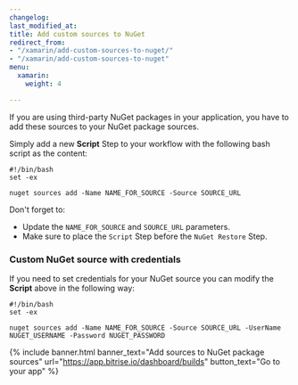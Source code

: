 ```yaml
---
changelog: 
last_modified_at: 
title: Add custom sources to NuGet
redirect_from:
- "/xamarin/add-custom-sources-to-nuget/"
- "/xamarin/add-custom-sources-to-nuget"
menu:
  xamarin:
    weight: 4

---
```

If you are using third-party NuGet packages in your application, you have to add these sources to your NuGet package sources.

Simply add a new **Script** Step to your workflow with the following bash script as the content:

    #!/bin/bash
    set -ex
    
    nuget sources add -Name NAME_FOR_SOURCE -Source SOURCE_URL

Don't forget to:

* Update the `NAME_FOR_SOURCE` and `SOURCE_URL` parameters.
* Make sure to place the `Script` Step before the `NuGet Restore` Step.

### Custom NuGet source with credentials

If you need to set credentials for your NuGet source you can modify the **Script** above in the following way:

    #!/bin/bash
    set -ex
    
    nuget sources add -Name NAME_FOR_SOURCE -Source SOURCE_URL -UserName NUGET_USERNAME -Password NUGET_PASSWORD

{% include banner.html banner_text="Add sources to NuGet package sources" url="https://app.bitrise.io/dashboard/builds" button_text="Go to your app" %}